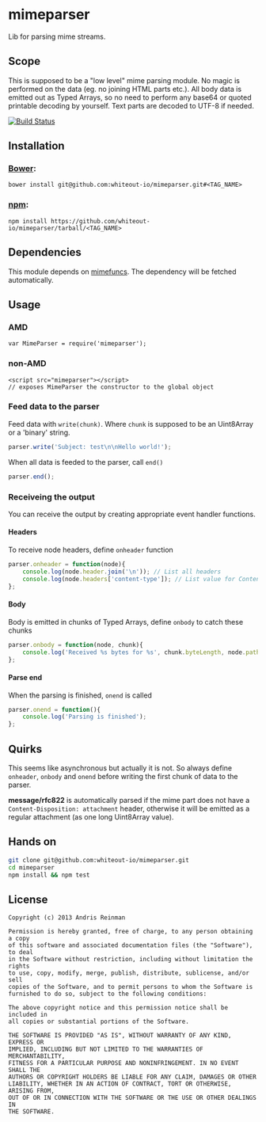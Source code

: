 # mimeparser

Lib for parsing mime streams.

## Scope

This is supposed to be a "low level" mime parsing module. No magic is performed on the data (eg. no joining HTML parts etc.). All body data is emitted out as Typed Arrays, so no need to perform any base64 or quoted printable decoding by yourself. Text parts are decoded to UTF-8 if needed.

[![Build Status](https://travis-ci.org/whiteout-io/mimeparser.png?branch=master)](https://travis-ci.org/whiteout-io/mimeparser)

## Installation

### [Bower](http://bower.io/):

    bower install git@github.com:whiteout-io/mimeparser.git#<TAG_NAME>

### [npm](https://www.npmjs.org/):

    npm install https://github.com/whiteout-io/mimeparser/tarball/<TAG_NAME>

## Dependencies

This module depends on [mimefuncs](https://github.com/whiteout-io/mimefuncs). The dependency will be fetched automatically.

## Usage

### AMD

    var MimeParser = require('mimeparser');

### non-AMD

    <script src="mimeparser"></script>
    // exposes MimeParser the constructor to the global object

### Feed data to the parser

Feed data with `write(chunk)`. Where `chunk` is supposed to be an Uint8Array or a 'binary' string.

```javascript
parser.write('Subject: test\n\nHello world!');
```

When all data is feeded to the parser, call `end()`

```javascript
parser.end();
```

### Receiveing the output

You can receive the output by creating appropriate event handler functions.

#### Headers

To receive node headers, define `onheader` function

```javascript
parser.onheader = function(node){
    console.log(node.header.join('\n')); // List all headers
    console.log(node.headers['content-type']); // List value for Content-Type
};
```

#### Body

Body is emitted in chunks of Typed Arrays, define `onbody` to catch these chunks

```javascript
parser.onbody = function(node, chunk){
    console.log('Received %s bytes for %s', chunk.byteLength, node.path.join("."));
};
```

#### Parse end

When the parsing is finished, `onend` is called

```javascript
parser.onend = function(){
    console.log('Parsing is finished');
};
```

## Quirks

This seems like asynchronous but actually it is not. So always define `onheader`, `onbody` and `onend` before writing the first chunk of data to the parser.

**message/rfc822** is automatically parsed if the mime part does not have a `Content-Disposition: attachment` header, otherwise it will be emitted as a regular attachment (as one long Uint8Array value).

## Hands on

```bash
git clone git@github.com:whiteout-io/mimeparser.git
cd mimeparser
npm install && npm test
```

## License

    Copyright (c) 2013 Andris Reinman

    Permission is hereby granted, free of charge, to any person obtaining a copy
    of this software and associated documentation files (the "Software"), to deal
    in the Software without restriction, including without limitation the rights
    to use, copy, modify, merge, publish, distribute, sublicense, and/or sell
    copies of the Software, and to permit persons to whom the Software is
    furnished to do so, subject to the following conditions:

    The above copyright notice and this permission notice shall be included in
    all copies or substantial portions of the Software.

    THE SOFTWARE IS PROVIDED "AS IS", WITHOUT WARRANTY OF ANY KIND, EXPRESS OR
    IMPLIED, INCLUDING BUT NOT LIMITED TO THE WARRANTIES OF MERCHANTABILITY,
    FITNESS FOR A PARTICULAR PURPOSE AND NONINFRINGEMENT. IN NO EVENT SHALL THE
    AUTHORS OR COPYRIGHT HOLDERS BE LIABLE FOR ANY CLAIM, DAMAGES OR OTHER
    LIABILITY, WHETHER IN AN ACTION OF CONTRACT, TORT OR OTHERWISE, ARISING FROM,
    OUT OF OR IN CONNECTION WITH THE SOFTWARE OR THE USE OR OTHER DEALINGS IN
    THE SOFTWARE.
